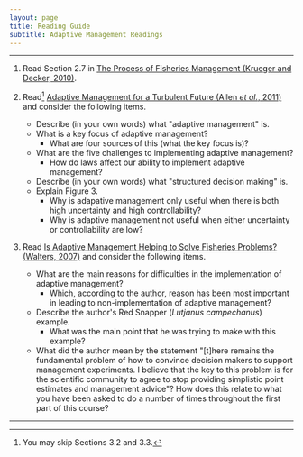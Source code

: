 ```yaml
---
layout: page
title: Reading Guide
subtitle: Adaptive Management Readings
---
```


----

1. Read Section 2.7 in [The Process of Fisheries Management (Krueger and Decker, 2010)](../MgmntProcess/KruegerDecker_2010_Process.pdf).

1. Read[^1] [Adaptive Management for a Turbulent Future (Allen *et al.*, 2011)](Allenetal_2011_AdaptiveManagement.pdf) and consider the following items.
    * Describe (in your own words) what "adaptive management" is.
    * What is a key focus of adaptive management?
        * What are four sources of this (what the key focus is)?
    * What are the five challenges to implementing adaptive management?
        * How do laws affect our ability to implement adaptive management?
    * Describe (in your own words) what "structured decision making" is.
    * Explain Figure 3.
        * Why is adapative management only useful when there is both high uncertainty and high controllability?
        * Why is adaptive management not useful when either uncertainty or controllability are low?

1. Read [Is Adaptive Management Helping to Solve Fisheries Problems? (Walters, 2007)](Walters_2007_AdaptiveManagement.pdf) and consider the following items.
    * What are the main reasons for difficulties in the implementation of adaptive management?
        * Which, according to the author, reason has been most important in leading to non-implementation of adaptive management?
    * Describe the author's Red Snapper (*Lutjanus campechanus*) example.
        * What was the main point that he was trying to make with this example?
    * What did the author mean by the statement "[t]here remains the fundamental problem of how to convince decision makers to support management experiments. I believe that the key to this problem is for the scientific community to agree to stop providing simplistic point estimates and management advice"?  How does this relate to what you have been asked to do a number of times throughout the first part of this course?

----
[^1]: You may skip Sections 3.2 and 3.3.
